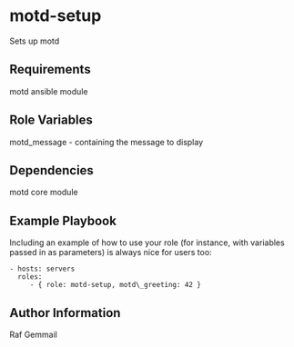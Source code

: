 motd-setup
=========

Sets up motd

Requirements
------------

motd ansible module

Role Variables
--------------

motd\_message - containing the message to display

Dependencies
------------

motd core module

Example Playbook
----------------

Including an example of how to use your role (for instance, with variables passed in as parameters) is always nice for users too:

    - hosts: servers
      roles:
         - { role: motd-setup, motd\_greeting: 42 }


Author Information
------------------

Raf Gemmail
